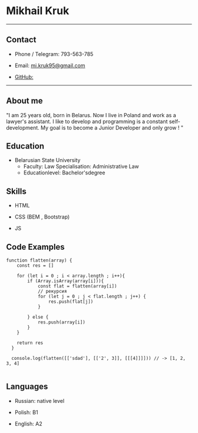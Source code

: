 # Mikhail Kruk

---

## Contact

* Phone / Telegram: 793-563-785

* Email: mi.kruk95@gmail.com

* [GitHub:](https://github.com/MikeKruk)

---

## About me

"I am 25 years old, born in Belarus. Now I live in Poland and work as a lawyer's assistant. I like to develop and programming is a constant self-development. My goal is to become a Junior Developer and only grow ! "

## Education 

* Belarusian State University 
    * Faculty: Law Specialisation: Administrative Law 
    * Educationlevel: Bachelor'sdegree

## Skills

* HTML

* CSS (BEM , Bootstrap)

* JS

## Code Examples

```
function flatten(array) {
    const res = []

    for (let i = 0 ; i < array.length ; i++){
        if (Array.isArray(array[i])){
            const flat = flatten(array[i])
            // рекурсия
            for (let j = 0 ; j < flat.length ; j++) {
                res.push(flat[j])
            }

        } else {
            res.push(array[i])
        }
    }

    return res
  }

  console.log(flatten([['sdad'], [['2', 3]], [[[4]]]])) // -> [1, 2, 3, 4]
  
```

## Languages 

* Russian: native level 

* Polish: B1

* English: A2
